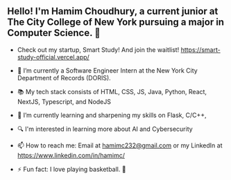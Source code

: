 ## Hello! I'm Hamim Choudhury, a current junior at The City College of New York pursuing a major in Computer Science. 👋


- Check out my startup, Smart Study! And join the waitlist! https://smart-study-official.vercel.app/


- 🔭 I’m currently a Software Engineer Intern at the New York City Department of Records (DORIS).
- 📚 My tech stack consists of HTML, CSS, JS, Java, Python, React, NextJS, Typescript, and NodeJS
- 🌱 I’m currently learning and sharpening my skills on Flask, C/C++, 
- 🔍 I'm interested in learning more about AI and Cybersecurity
- 📫 How to reach me: Email at hamimc232@gmail.com or my LinkedIn at https://www.linkedin.com/in/hamimc/
- ⚡ Fun fact: I love playing basketball. 🏀
